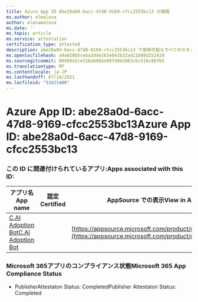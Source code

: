 ```yaml
---
title: Azure App ID Abe28a0d-6acc-47d8-9169-cfcc2553bc13 の情報
ms.author: elmalova
author: elenamalova
ms.date: ''
ms.topic: article
ms.service: attestation
certification_type: attested
description: abe28a0d-6acc-47d8-9169-cfcc2553bc13 で使用可能なすべてのセキュリティおよびコンプライアンス情報。
ms.openlocfilehash: a9a028b5ceba3dde263e041b32ad11b88d252428
ms.sourcegitcommit: 0098942ce316ab984e09fd9d2063cbc516c8bfb5
ms.translationtype: MT
ms.contentlocale: ja-JP
ms.lasthandoff: 07/14/2021
ms.locfileid: "53423480"
---
```

# <a name="azure-app-id-abe28a0d-6acc-47d8-9169-cfcc2553bc13"></a><span data-ttu-id="10ad9-103">Azure App ID: abe28a0d-6acc-47d8-9169-cfcc2553bc13</span><span class="sxs-lookup"><span data-stu-id="10ad9-103">Azure App ID: abe28a0d-6acc-47d8-9169-cfcc2553bc13</span></span>


### <a name="apps-associated-with-this-id"></a><span data-ttu-id="10ad9-104">この ID に関連付けられているアプリ:</span><span class="sxs-lookup"><span data-stu-id="10ad9-104">Apps associated with this ID:</span></span>
| <span data-ttu-id="10ad9-105">**アプリ名**</span><span class="sxs-lookup"><span data-stu-id="10ad9-105">**App name**</span></span> | <span data-ttu-id="10ad9-106">**認定**</span><span class="sxs-lookup"><span data-stu-id="10ad9-106">**Certified**</span></span> | <span data-ttu-id="10ad9-107">**AppSource での表示**</span><span class="sxs-lookup"><span data-stu-id="10ad9-107">**View in AppSource**</span></span> |
|-|-|-|
| [<span data-ttu-id="10ad9-108">C.AI Adoption Bot</span><span class="sxs-lookup"><span data-stu-id="10ad9-108">C.AI Adoption Bot</span></span>](https://docs.microsoft.com/en-us/microsoft-365-app-certification/forward/WA200002633) |  | [https://appsource.microsoft.com/product/office/WA200002633](https://appsource.microsoft.com/product/office/WA200002633) |

### <a name="microsoft-365-app-compliance-status"></a><span data-ttu-id="10ad9-109">Microsoft 365アプリのコンプライアンス状態</span><span class="sxs-lookup"><span data-stu-id="10ad9-109">Microsoft 365 App Compliance Status</span></span>
- <span data-ttu-id="10ad9-110">PublisherAttestaton Status: Completed</span><span class="sxs-lookup"><span data-stu-id="10ad9-110">Publisher Attestaton Status: Completed</span></span>
